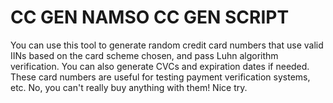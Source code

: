 # CC GEN NAMSO CC GEN SCRIPT
You can use this tool to generate random credit card numbers that use valid IINs based on the card scheme chosen, and pass Luhn algorithm verification. You can also generate CVCs and expiration dates if needed. These card numbers are useful for testing payment verification systems, etc. No, you can't really buy anything with them! Nice try.

